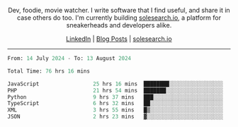 <p align="center">Dev, foodie, movie watcher. I write software that I find useful, and share it in case others do too. I'm currently building <a href="https://solesearch.io">solesearch.io</a>, a platform for sneakerheads and developers alike.</p>
<p align="center">
  <a href="https://www.linkedin.com/in/peter-rauscher">LinkedIn</a>
  |
  <a href="https://dev.to/peterrauscher">Blog Posts</a>
  |
  <a href="https://solesearch.io">solesearch.io</a>
</p>
<hr/>
<!--START_SECTION:waka-->

```python
From: 14 July 2024 - To: 13 August 2024

Total Time: 76 hrs 16 mins

JavaScript                 25 hrs 16 mins  ████████░░░░░░░░░░░░░░░░░   32.42 %
PHP                        21 hrs 54 mins  ███████░░░░░░░░░░░░░░░░░░   28.12 %
Python                     9 hrs 37 mins   ███░░░░░░░░░░░░░░░░░░░░░░   12.36 %
TypeScript                 6 hrs 32 mins   ██░░░░░░░░░░░░░░░░░░░░░░░   08.40 %
XML                        3 hrs 55 mins   █▒░░░░░░░░░░░░░░░░░░░░░░░   05.04 %
JSON                       2 hrs 23 mins   ▓░░░░░░░░░░░░░░░░░░░░░░░░   03.06 %
```

<!--END_SECTION:waka-->

